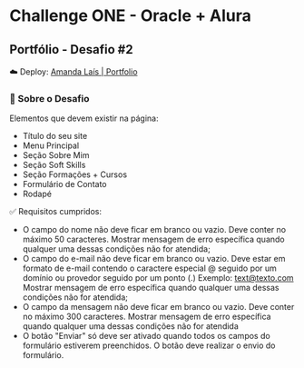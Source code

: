 # Challenge ONE - Oracle + Alura

## Portfólio - Desafio #2

☁️ Deploy: <a href="https://amnda-lais-portfolio.vercel.app">Amanda Laís | Portfolio</a>

### 🚀 Sobre o Desafio

Elementos que devem existir na página:
- Título do seu site
- Menu Principal
- Seção Sobre Mim
- Seção Soft Skills
- Seção Formações + Cursos
- Formulário de Contato
- Rodapé

✅ Requisitos cumpridos:

- O campo do nome não deve ficar em branco ou vazio. Deve conter no máximo 50 caracteres. Mostrar mensagem de erro específica quando qualquer uma dessas condições não for atendida;
- O campo do e-mail não deve ficar em branco ou vazio. Deve estar em formato de e-mail contendo o caractere especial @ seguido por um domínio ou provedor seguido por um ponto (.) Exemplo: text@texto.com Mostrar mensagem de erro específica quando qualquer uma dessas condições não for atendida;
- O campo da mensagem não deve ficar em branco ou vazio. Deve conter no máximo 300 caracteres. Mostrar mensagem de erro específica quando qualquer uma dessas condições não for atendida
- O botão "Enviar" só deve ser ativado quando todos os campos do formulário estiverem preenchidos. O botão deve realizar o envio do formulário.
